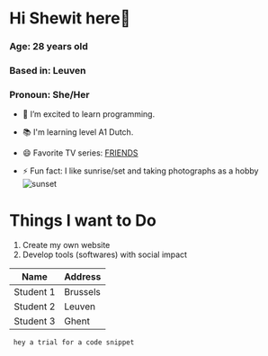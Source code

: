 # Hi Shewit here👋

### Age: 28 years old

### Based in: Leuven

### Pronoun: She/Her

- 🌱 I’m excited to learn programming.
- 📚 I'm learning level A1 Dutch.
- 😄 Favorite TV series: [FRIENDS](https://www.youtube.com/watch?v=7ES5eEAb6Dw&ab_channel=HBOMax)

- ⚡ Fun fact: I like sunrise/set and taking photographs as a hobby
  ![sunset](https://user-images.githubusercontent.com/89597132/131095413-34e48bd1-f94e-46a8-840a-ebf5e46cee88.JPG)

# Things I want to Do

1. Create my own website
2. Develop tools (softwares) with social impact

| Name      | Address  |
| --------- | -------- |
| Student 1 | Brussels |
| Student 2 | Leuven   |
| Student 3 | Ghent    |

```
 hey a trial for a code snippet
```




